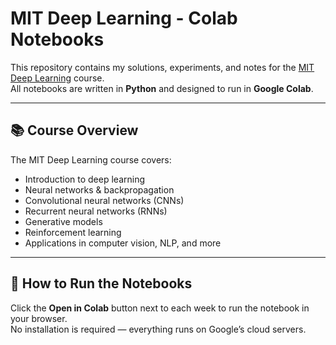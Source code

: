 # MIT Deep Learning - Colab Notebooks

This repository contains my solutions, experiments, and notes for the [MIT Deep Learning](https://deeplearning.mit.edu/) course.  
All notebooks are written in **Python** and designed to run in **Google Colab**.

---

## 📚 Course Overview
The MIT Deep Learning course covers:
- Introduction to deep learning
- Neural networks & backpropagation
- Convolutional neural networks (CNNs)
- Recurrent neural networks (RNNs)
- Generative models
- Reinforcement learning
- Applications in computer vision, NLP, and more

---

## 🚀 How to Run the Notebooks
Click the **Open in Colab** button next to each week to run the notebook in your browser.  
No installation is required — everything runs on Google’s cloud servers.
